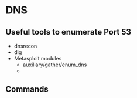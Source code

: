 # DNS

## Useful tools to enumerate Port 53

- dnsrecon
- dig
- Metasploit modules
	- auxiliary/gather/enum_dns
	- 

## Commands 
